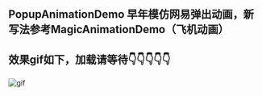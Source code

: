## PopupAnimationDemo 早年模仿网易弹出动画，新写法参考MagicAnimationDemo（飞机动画）
## 效果gif如下，加载请等待👇👇👇👇👇
![gif](https://github.com/BigBagFind/PopupAnimationDemo/blob/master/PopupAnimationDemo/popup.gif)
